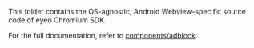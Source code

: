 This folder contains the OS-agnostic, Android Webview-specific source code of eyeo Chromium SDK.

For the full documentation, refer to [components/adblock](/components/adblock).
